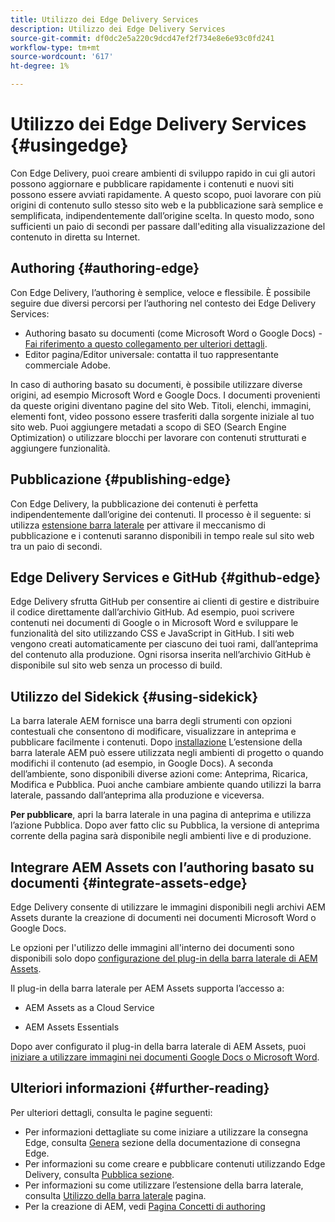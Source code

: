 ```yaml
---
title: Utilizzo dei Edge Delivery Services
description: Utilizzo dei Edge Delivery Services
source-git-commit: df0dc2e5a220c9dcd47ef2f734e8e6e93c0fd241
workflow-type: tm+mt
source-wordcount: '617'
ht-degree: 1%

---
```



# Utilizzo dei Edge Delivery Services {#usingedge}

Con Edge Delivery, puoi creare ambienti di sviluppo rapido in cui gli autori possono aggiornare e pubblicare rapidamente i contenuti e nuovi siti possono essere avviati rapidamente. A questo scopo, puoi lavorare con più origini di contenuto sullo stesso sito web e la pubblicazione sarà semplice e semplificata, indipendentemente dall’origine scelta. In questo modo, sono sufficienti un paio di secondi per passare dall&#39;editing alla visualizzazione del contenuto in diretta su Internet.

## Authoring   {#authoring-edge}

Con Edge Delivery, l’authoring è semplice, veloce e flessibile. È possibile seguire due diversi percorsi per l’authoring nel contesto dei Edge Delivery Services:

* Authoring basato su documenti (come Microsoft Word o Google Docs) - [Fai riferimento a questo collegamento per ulteriori dettagli](https://www.hlx.live/docs/authoring).
* Editor pagina/Editor universale: contatta il tuo rappresentante commerciale Adobe.

In caso di authoring basato su documenti, è possibile utilizzare diverse origini, ad esempio Microsoft Word e Google Docs. I documenti provenienti da queste origini diventano pagine del sito Web. Titoli, elenchi, immagini, elementi font, video possono essere trasferiti dalla sorgente iniziale al tuo sito web. Puoi aggiungere metadati a scopo di SEO (Search Engine Optimization) o utilizzare blocchi per lavorare con contenuti strutturati e aggiungere funzionalità.

## Pubblicazione {#publishing-edge}

Con Edge Delivery, la pubblicazione dei contenuti è perfetta indipendentemente dall’origine dei contenuti. Il processo è il seguente: si utilizza [estensione barra laterale](#using-sidekick) per attivare il meccanismo di pubblicazione e i contenuti saranno disponibili in tempo reale sul sito web tra un paio di secondi.

## Edge Delivery Services e GitHub {#github-edge}

Edge Delivery sfrutta GitHub per consentire ai clienti di gestire e distribuire il codice direttamente dall’archivio GitHub. Ad esempio, puoi scrivere contenuti nei documenti di Google o in Microsoft Word e sviluppare le funzionalità del sito utilizzando CSS e JavaScript in GitHub. I siti web vengono creati automaticamente per ciascuno dei tuoi rami, dall’anteprima del contenuto alla produzione. Ogni risorsa inserita nell’archivio GitHub è disponibile sul sito web senza un processo di build.

## Utilizzo del Sidekick {#using-sidekick}

La barra laterale AEM fornisce una barra degli strumenti con opzioni contestuali che consentono di modificare, visualizzare in anteprima e pubblicare facilmente i contenuti. Dopo [installazione](https://www.hlx.live/docs/sidekick-extension) L’estensione della barra laterale AEM può essere utilizzata negli ambienti di progetto o quando modifichi il contenuto (ad esempio, in Google Docs). A seconda dell’ambiente, sono disponibili diverse azioni come: Anteprima, Ricarica, Modifica e Pubblica. Puoi anche cambiare ambiente quando utilizzi la barra laterale, passando dall’anteprima alla produzione e viceversa.

**Per pubblicare**, apri la barra laterale in una pagina di anteprima e utilizza l’azione Pubblica. Dopo aver fatto clic su Pubblica, la versione di anteprima corrente della pagina sarà disponibile negli ambienti live e di produzione.

## Integrare AEM Assets con l’authoring basato su documenti {#integrate-assets-edge}

Edge Delivery consente di utilizzare le immagini disponibili negli archivi AEM Assets durante la creazione di documenti nei documenti Microsoft Word o Google Docs.

Le opzioni per l&#39;utilizzo delle immagini all&#39;interno dei documenti sono disponibili solo dopo [configurazione del plug-in della barra laterale di AEM Assets](https://www.hlx.live/developer/configuring-aem-assets-sidekick-plugin).

Il plug-in della barra laterale per AEM Assets supporta l’accesso a:

* AEM Assets as a Cloud Service

* AEM Assets Essentials

Dopo aver configurato il plug-in della barra laterale di AEM Assets, puoi [iniziare a utilizzare immagini nei documenti Google Docs o Microsoft Word](https://www.hlx.live/docs/aem-assets-sidekick-plugin).

## Ulteriori informazioni {#further-reading}

Per ulteriori dettagli, consulta le pagine seguenti:

* Per informazioni dettagliate su come iniziare a utilizzare la consegna Edge, consulta [Genera](https://www.hlx.live/docs/#build) sezione della documentazione di consegna Edge.
* Per informazioni su come creare e pubblicare contenuti utilizzando Edge Delivery, consulta [Pubblica sezione](https://www.hlx.live/docs/authoring).
* Per informazioni su come utilizzare l’estensione della barra laterale, consulta [Utilizzo della barra laterale](https://www.hlx.live/docs/sidekick) pagina.
* Per la creazione di AEM, vedi [Pagina Concetti di authoring](https://experienceleague.adobe.com/docs/experience-manager-cloud-service/content/sites/authoring/getting-started/concepts.html)
